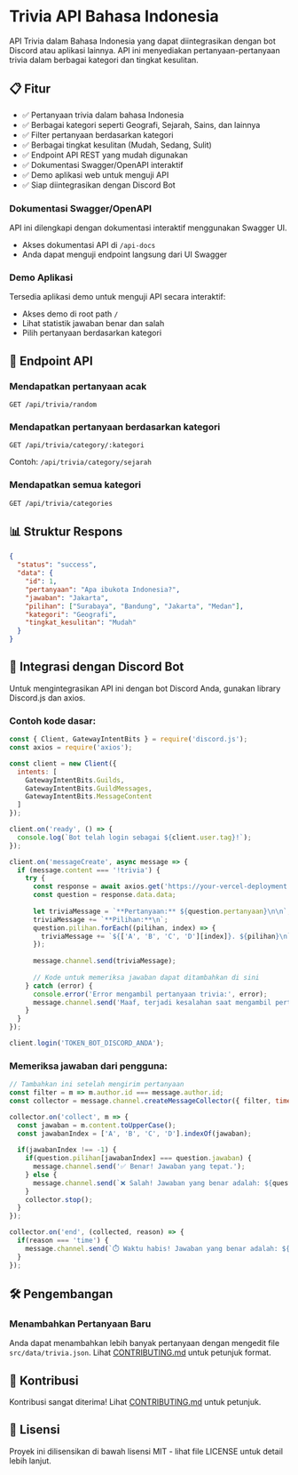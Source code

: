 # Trivia API Bahasa Indonesia

API Trivia dalam Bahasa Indonesia yang dapat diintegrasikan dengan bot Discord atau aplikasi lainnya. API ini menyediakan pertanyaan-pertanyaan trivia dalam berbagai kategori dan tingkat kesulitan.

## 📋 Fitur

- ✅ Pertanyaan trivia dalam bahasa Indonesia
- ✅ Berbagai kategori seperti Geografi, Sejarah, Sains, dan lainnya
- ✅ Filter pertanyaan berdasarkan kategori
- ✅ Berbagai tingkat kesulitan (Mudah, Sedang, Sulit)
- ✅ Endpoint API REST yang mudah digunakan
- ✅ Dokumentasi Swagger/OpenAPI interaktif
- ✅ Demo aplikasi web untuk menguji API
- ✅ Siap diintegrasikan dengan Discord Bot

### Dokumentasi Swagger/OpenAPI

API ini dilengkapi dengan dokumentasi interaktif menggunakan Swagger UI.

- Akses dokumentasi API di `/api-docs`
- Anda dapat menguji endpoint langsung dari UI Swagger

### Demo Aplikasi

Tersedia aplikasi demo untuk menguji API secara interaktif:

- Akses demo di root path `/` 
- Lihat statistik jawaban benar dan salah
- Pilih pertanyaan berdasarkan kategori

## 📝 Endpoint API

### Mendapatkan pertanyaan acak

```
GET /api/trivia/random
```

### Mendapatkan pertanyaan berdasarkan kategori

```
GET /api/trivia/category/:kategori
```

Contoh: `/api/trivia/category/sejarah`

### Mendapatkan semua kategori

```
GET /api/trivia/categories
```

## 📊 Struktur Respons

```json
{
  "status": "success",
  "data": {
    "id": 1,
    "pertanyaan": "Apa ibukota Indonesia?",
    "jawaban": "Jakarta",
    "pilihan": ["Surabaya", "Bandung", "Jakarta", "Medan"],
    "kategori": "Geografi",
    "tingkat_kesulitan": "Mudah"
  }
}
```

## 🤖 Integrasi dengan Discord Bot

Untuk mengintegrasikan API ini dengan bot Discord Anda, gunakan library Discord.js dan axios.

### Contoh kode dasar:

```javascript
const { Client, GatewayIntentBits } = require('discord.js');
const axios = require('axios');

const client = new Client({ 
  intents: [
    GatewayIntentBits.Guilds,
    GatewayIntentBits.GuildMessages,
    GatewayIntentBits.MessageContent
  ] 
});

client.on('ready', () => {
  console.log(`Bot telah login sebagai ${client.user.tag}!`);
});

client.on('messageCreate', async message => {
  if (message.content === '!trivia') {
    try {
      const response = await axios.get('https://your-vercel-deployment.vercel.app/api/trivia/random');
      const question = response.data.data;
      
      let triviaMessage = `**Pertanyaan:** ${question.pertanyaan}\n\n`;
      triviaMessage += `**Pilihan:**\n`;
      question.pilihan.forEach((pilihan, index) => {
        triviaMessage += `${['A', 'B', 'C', 'D'][index]}. ${pilihan}\n`;
      });
      
      message.channel.send(triviaMessage);
      
      // Kode untuk memeriksa jawaban dapat ditambahkan di sini
    } catch (error) {
      console.error('Error mengambil pertanyaan trivia:', error);
      message.channel.send('Maaf, terjadi kesalahan saat mengambil pertanyaan trivia.');
    }
  }
});

client.login('TOKEN_BOT_DISCORD_ANDA');
```

### Memeriksa jawaban dari pengguna:

```javascript
// Tambahkan ini setelah mengirim pertanyaan
const filter = m => m.author.id === message.author.id;
const collector = message.channel.createMessageCollector({ filter, time: 30000 });

collector.on('collect', m => {
  const jawaban = m.content.toUpperCase();
  const jawabanIndex = ['A', 'B', 'C', 'D'].indexOf(jawaban);
  
  if(jawabanIndex !== -1) {
    if(question.pilihan[jawabanIndex] === question.jawaban) {
      message.channel.send('✅ Benar! Jawaban yang tepat.');
    } else {
      message.channel.send(`❌ Salah! Jawaban yang benar adalah: ${question.jawaban}`);
    }
    collector.stop();
  }
});

collector.on('end', (collected, reason) => {
  if(reason === 'time') {
    message.channel.send(`⏱️ Waktu habis! Jawaban yang benar adalah: ${question.jawaban}`);
  }
});
```

## 🛠️ Pengembangan

### Menambahkan Pertanyaan Baru

Anda dapat menambahkan lebih banyak pertanyaan dengan mengedit file `src/data/trivia.json`. Lihat [CONTRIBUTING.md](CONTRIBUTING.md) untuk petunjuk format.

## 👥 Kontribusi

Kontribusi sangat diterima! Lihat [CONTRIBUTING.md](CONTRIBUTING.md) untuk petunjuk.

## 📄 Lisensi

Proyek ini dilisensikan di bawah lisensi MIT - lihat file LICENSE untuk detail lebih lanjut. 
